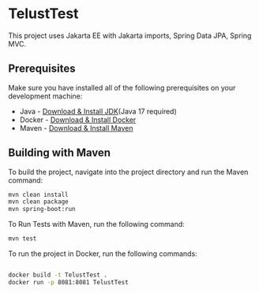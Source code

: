 # TelustTest

This project uses Jakarta EE with Jakarta imports, Spring Data JPA, Spring MVC.

## Prerequisites


Make sure you have installed all of the following prerequisites on your development machine:

- Java - [Download & Install JDK](https://www.oracle.com/ca-en/java/technologies/downloads/#java17)(Java 17 required)
- Docker - [Download & Install Docker](https://docs.docker.com/get-docker/)
- Maven - [Download & Install Maven](https://maven.apache.org/download.cgi)

## Building with Maven

To build the project, navigate into the project directory and run the Maven command:
```bash
mvn clean install
mvn clean package
mvn spring-boot:run

```
To Run Tests with Maven, run the following command:
```bash
mvn test
```

To run the project in Docker, run the following commands:

```bash

docker build -t TelustTest .
docker run -p 8081:8081 TelustTest
```